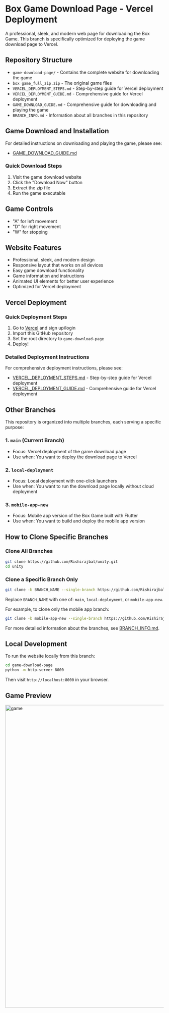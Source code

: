 # Box Game Download Page - Vercel Deployment

A professional, sleek, and modern web page for downloading the Box Game. This branch is specifically optimized for deploying the game download page to Vercel.

## Repository Structure

- `game-download-page/` - Contains the complete website for downloading the game
- `box game_full_zip.zip` - The original game files
- `VERCEL_DEPLOYMENT_STEPS.md` - Step-by-step guide for Vercel deployment
- `VERCEL_DEPLOYMENT_GUIDE.md` - Comprehensive guide for Vercel deployment
- `GAME_DOWNLOAD_GUIDE.md` - Comprehensive guide for downloading and playing the game
- `BRANCH_INFO.md` - Information about all branches in this repository

## Game Download and Installation

For detailed instructions on downloading and playing the game, please see:
- [GAME_DOWNLOAD_GUIDE.md](GAME_DOWNLOAD_GUIDE.md)

### Quick Download Steps

1. Visit the game download website
2. Click the "Download Now" button
3. Extract the zip file
4. Run the game executable

## Game Controls

- "A" for left movement
- "D" for right movement
- "W" for stopping

## Website Features

- Professional, sleek, and modern design
- Responsive layout that works on all devices
- Easy game download functionality
- Game information and instructions
- Animated UI elements for better user experience
- Optimized for Vercel deployment

## Vercel Deployment

### Quick Deployment Steps

1. Go to [Vercel](https://vercel.com/) and sign up/login
2. Import this GitHub repository
3. Set the root directory to `game-download-page`
4. Deploy!

### Detailed Deployment Instructions

For comprehensive deployment instructions, please see:
- [VERCEL_DEPLOYMENT_STEPS.md](VERCEL_DEPLOYMENT_STEPS.md) - Step-by-step guide for Vercel deployment
- [VERCEL_DEPLOYMENT_GUIDE.md](VERCEL_DEPLOYMENT_GUIDE.md) - Comprehensive guide for Vercel deployment

## Other Branches

This repository is organized into multiple branches, each serving a specific purpose:

### 1. `main` (Current Branch)
- Focus: Vercel deployment of the game download page
- Use when: You want to deploy the download page to Vercel

### 2. `local-deployment`
- Focus: Local deployment with one-click launchers
- Use when: You want to run the download page locally without cloud deployment

### 3. `mobile-app-new`
- Focus: Mobile app version of the Box Game built with Flutter
- Use when: You want to build and deploy the mobile app version

## How to Clone Specific Branches

### Clone All Branches

```bash
git clone https://github.com/Rishirajbal/unity.git
cd unity
```

### Clone a Specific Branch Only

```bash
git clone -b BRANCH_NAME --single-branch https://github.com/Rishirajbal/unity.git
```

Replace `BRANCH_NAME` with one of: `main`, `local-deployment`, or `mobile-app-new`.

For example, to clone only the mobile app branch:

```bash
git clone -b mobile-app-new --single-branch https://github.com/Rishirajbal/unity.git
```

For more detailed information about the branches, see [BRANCH_INFO.md](BRANCH_INFO.md).

## Local Development

To run the website locally from this branch:

```bash
cd game-download-page
python -m http.server 8000
```

Then visit `http://localhost:8000` in your browser.

## Game Preview

<img width="960" alt="game" src="https://github.com/user-attachments/assets/1f6d6b22-cef1-4ae2-9307-d8bd0718908a" />
